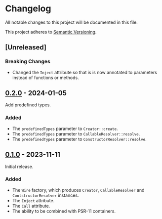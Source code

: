 # Changelog

All notable changes to this project will be documented in this file.

This project adheres to [Semantic Versioning](https://semver.org/spec/v2.0.0.html).

## [Unreleased]

### Breaking Changes

- Changed the `Inject` attribute so that is is now annotated to parameters
  instead of functions or methods.

###

## [0.2.0](https://github.com/coniadev/wire/releases/tag/0.2.0) - 2024-01-05

Add predefined types.

### Added

- The `predefinedTypes` parameter to `Creator::create`.
- The `predefinedTypes` parameter to `CallableResolver::resolve`.
- The `predefinedTypes` parameter to `ConstructorResolver::resolve`.

## [0.1.0](https://github.com/coniadev/wire/releases/tag/0.1.0) - 2023-11-11

Initial release.

### Added

- The `Wire` factory, which produces `Creator`, `CallableResolver` and `ContstructorResolver` instances.
- The `Inject` attribute.
- The `Call` attribute.
- The ability to be combined with PSR-11 containers.
